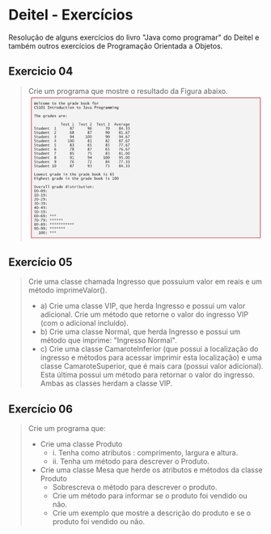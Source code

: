 # Deitel - Exercícios

Resolução de alguns exercícios do livro "Java como programar" do Deitel e também outros exercícios de Programação Orientada a Objetos.

## Exercicio 04
> Crie um programa que mostre o resultado da Figura abaixo.
> ![Imagem do exercício 04!](asset.png "exercício 04")



## Exercício 05
> Crie uma classe chamada Ingresso que possuium valor em reais e um método imprimeValor().
> - a) Crie uma classe VIP, que herda Ingresso e possui um valor adicional. Crie um método que retorne o valor do ingresso VIP (com o   adicional incluído).
> - b) Crie uma classe Normal, que herda Ingresso e possui um método que imprime: "Ingresso Normal".
> - c) Crie uma classe CamaroteInferior (que possui a localização do ingresso e métodos para acessar imprimir esta localização) e uma classe CamaroteSuperior, que é mais cara (possui valor adicional). Esta última possui um método para retornar o valor do ingresso. Ambas as classes herdam a classe VIP.

## Exercício 06
> Crie um programa que: 
> - Crie uma classe Produto
>   - i. Tenha como atributos : comprimento, largura e altura.
>   - ii. Tenha um método para descrever o Produto.
> - Crie uma classe Mesa que herde os atributos e métodos da classe Produto
>   - Sobrescreva o método para descrever o produto.
>   - Crie um método para informar se o produto foi vendido ou não.
>   - Crie um exemplo que mostre a descrição do produto e se o produto foi vendido ou não.
